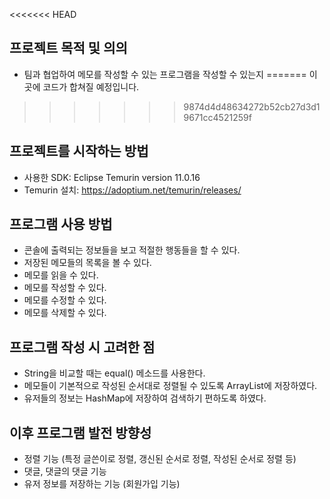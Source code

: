 <<<<<<< HEAD
## 프로젝트 목적 및 의의
- 팀과 협업하여 메모를 작성할 수 있는 프로그램을 작성할 수 있는지
=======
이곳에 코드가 합쳐질 예정입니다.
>>>>>>> 9874d4d48634272b52cb27d3d19671cc4521259f

## 프로젝트를 시작하는 방법
- 사용한 SDK: Eclipse Temurin version 11.0.16
- Temurin 설치: https://adoptium.net/temurin/releases/

## 프로그램 사용 방법
- 콘솔에 출력되는 정보들을 보고 적절한 행동들을 할 수 있다.
- 저장된 메모들의 목록을 볼 수 있다.
- 메모를 읽을 수 있다.
- 메모를 작성할 수 있다.
- 메모를 수정할 수 있다.
- 메모를 삭제할 수 있다.

## 프로그램 작성 시 고려한 점
- String을 비교할 때는 equal() 메소드를 사용한다.
- 메모들이 기본적으로 작성된 순서대로 정렬될 수 있도록 ArrayList에 저장하였다.
- 유저들의 정보는 HashMap에 저장하여 검색하기 편하도록 하였다.

## 이후 프로그램 발전 방향성
- 정렬 기능 (특정 글쓴이로 정렬, 갱신된 순서로 정렬, 작성된 순서로 정렬 등)
- 댓글, 댓글의 댓글 기능
- 유저 정보를 저장하는 기능 (회원가입 기능)
